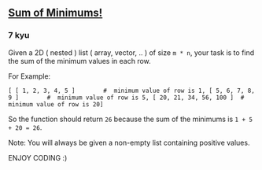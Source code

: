 <h2><a href=https://www.codewars.com/kata/5d5ee4c35162d9001af7d699/train/csharp target="_blank">Sum of Minimums!</a></h2><h3>7 kyu</h3><p>Given a 2D ( nested ) list ( array, vector, .. ) of size <code>m * n</code>, your task is to find the sum of the minimum values in each row.</p><p>For Example:</p><pre><code class="language-text">[ [ 1, 2, 3, 4, 5 ]        #  minimum value of row is 1, [ 5, 6, 7, 8, 9 ]        #  minimum value of row is 5, [ 20, 21, 34, 56, 100 ]  #  minimum value of row is 20]</code></pre><p>So the function should return <code>26</code> because the sum of the minimums is <code>1 + 5 + 20 = 26</code>.</p><p>Note: You will always be given a non-empty list containing positive values.</p><p>ENJOY CODING :)</p>
